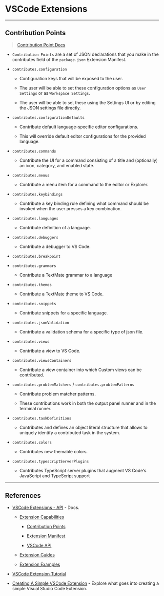 # VSCode Extensions

---

## Contribution Points

> [Contribution Point Docs](https://code.visualstudio.com/api/references/contribution-points)

* `Contribution Points` are a set of JSON declarations that you make in the contributes field of the `package.json` Extension Manifest.

* `contributes.configuration`

    * Configuration keys that will be exposed to the user. 
    
    * The user will be able to set these configuration options as `User Settings` or as `Workspace Settings`.
    
    * The user will be able to set these using the Settings UI or by editing the JSON settings file directly.

* `contributes.configurationDefaults`

    * Contribute default language-specific editor configurations. 
    
    * This will override default editor configurations for the provided language.

* `contributes.commands`

    * Contribute the UI for a command consisting of a title and (optionally) an icon, category, and enabled state. 

* `contributes.menus`

    * Contribute a menu item for a command to the editor or Explorer.

* `contributes.keybindings`

    * Contribute a key binding rule defining what command should be invoked when the user presses a key combination.

* `contributes.languages`

    * Contribute definition of a language.

* `contributes.debuggers`

    * Contribute a debugger to VS Code.

* `contributes.breakpoint`

* `contributes.grammars`

    * Contribute a TextMate grammar to a language

* `contributes.themes`

    * Contribute a TextMate theme to VS Code.

* `contributes.snippets`

    * Contribute snippets for a specific language. 

* `contributes.jsonValidation`

    * Contribute a validation schema for a specific type of json file. 

* `contributes.views`

    * Contribute a view to VS Code.

* `contributes.viewsContainers`

    * Contribute a view container into which Custom views can be contributed.

* `contributes.problemMatchers` / `contributes.problemPatterns`

    * Contribute problem matcher patterns. 
    
    * These contributions work in both the output panel runner and in the terminal runner.

* `contributes.taskDefinitions`

    * Contributes and defines an object literal structure that allows to uniquely identify a contributed task in the system.

* `contributes.colors`

    * Contributes new themable colors. 

* `contributes.typescriptServerPlugins`

    * Contributes TypeScript server plugins that augment VS Code's JavaScript and TypeScript support

---

## References

* [VSCode Extensions - API](https://code.visualstudio.com/api) - Docs.

    * [Extension Capabilities](https://code.visualstudio.com/api/extension-capabilities/overview)

        * [Contribution Points](https://code.visualstudio.com/api/references/contribution-points)

        * [Extension Manifest](https://code.visualstudio.com/api/references/extension-manifest)

        * [VSCode API](https://code.visualstudio.com/api/references/vscode-api)

    * [Extension Guides](https://code.visualstudio.com/api/extension-guides/overview)

    * [Extension Examples](https://code.visualstudio.com/api/extension-guides/overview)

* [VSCode Extension Tutorial](https://www.digitalocean.com/community/tutorials/how-to-create-your-first-visual-studio-code-extension) 

* [Creating A Simple VSCode Extension](https://www.youtube.com/watch?v=srwsnNhiqv8) - Explore what goes into creating a simple Visual Studio Code Extension.
